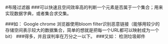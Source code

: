 #布隆过滤器
###可以快速且空间效率高的判断一个元素是否属于一个集合；用来实现数据字典，或者集合求交集。

###如： Google chrome 浏览器使用bloom filter识别恶意链接（能够用较少的存储空间表示较大的数据集合，简单的想就是把每一个URL都可以映射成为一个bit）
###得多，并且误判率在万分之一以下。
###又如： 检测垃圾邮件
